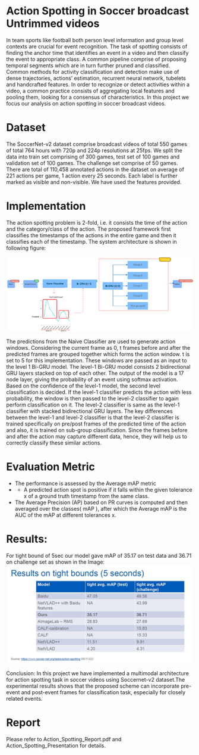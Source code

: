 # Action Spotting in Soccer broadcast Untrimmed videos

In team sports like football both person level information and group level contexts are crucial for event recognition. The task of spotting consists of finding the anchor time that identifies
an event in a video and then classify the event to appropriate class. A common pipeline comprise of proposing temporal segments which are in turn further pruned and classified. Common
methods for activity classification and detection make use of dense trajectories, actions’ estimation, recurrent neural network, tubelets and handcrafted features. In order to recognize
or detect activities within a video, a common practice consists of aggregating local features and pooling them, looking for a consensus of characteristics. In this project we focus our
analysis on action spotting in soccer broadcast videos.

# Dataset
The SoccerNet-v2 dataset comprise broadcast videos of total 550 games of total 764 hours with 720p and 224p resolutions at 25fps. We split the data into train set comprising of 300 games,
test set of 100 games and validation set of 100 games. The challenge set comprise of 50 games. There are total of 110,458 annotated actions in the dataset on average of 221 actions per game, 1 action
every 25 seconds. Each label is further marked as visible and non-visible. We have used the features provided.

# Implementation
The action spotting problem is 2-fold, i.e. it consists the time of the action and the category/class of the action. The proposed framework first classifies the timestamps of the actions in the entire game and then it classifies each of the timestamp. The system architecture is shown in following figure: 

![Alt text](https://github.com/harshitmonish/Action-Spooting-Soccer-Videos/blob/main/architecture.png?raw=true "Model Architecture")


The predictions from the Naive Classifier are used to generate action windows. Considering the current frame as 0, t frames before and after the predicted frames are grouped together which forms the action window. t is set to 5 for this implementation. These windows are passed as an input to the level 1 Bi-GRU model. The level-1 Bi-GRU model consists 2 bidirectional GRU layers stacked on top of each other. The output of the model is a 17 node layer, giving the probability of an event using
softmax activation. Based on the confidence of the level-1 model, the second level classification is decided. If the level-1 classifier predicts the action with less probability, the window is then passed to the level-2 classifier to again perform classification on it. The level-2 classifier is same as the level-1 classifier
with stacked bidirectional GRU layers. The key differences between the level-1 and level-2 classifier is that the level-2 classifier is trained specifically on pre/post frames of the predicted time of the action and also, it is trained on sub-group classification. Since the frames before and after the action may capture different data, hence, they will help us to correctly classify these similar actions.

# Evaluation Metric
* The performance is assessed by the Average mAP metric
* * A predicted action spot is positive if it falls within the given tolerance x of a ground truth timestamp from the same class.
* The Average Precision (AP) based on PR curves is computed and then averaged over the classes( mAP ), after which the Average mAP is the AUC of the mAP at different tolerances x.

# Results:
For tight bound of 5sec our model gave mAP of 35.17 on test data and 36.71 on challenge set as shown in the Image:
![Alt text](https://github.com/harshitmonish/Action-Spooting-Soccer-Videos/blob/main/Results.JPG?raw=true "Experimental Results") 

Conclusion: 
In this project we have implemented a multimodal architecture for action spotting task in soccer videos using Soccernet-v2 dataset.The experimental results shows that the proposed scheme can incorporate pre-event and post-event frames for classification task, especially for closely related events.

# Report
Please refer to Action_Spotting_Report.pdf and Action_Spotting_Presentation for details.
